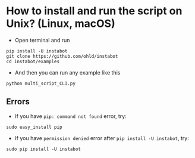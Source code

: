 # How to install and run the script on Unix? (Linux, macOS)
* Open terminal and run
```
pip install -U instabot
git clone https://github.com/ohld/instabot
cd instabot/examples
```

* And then you can run any example like this
```
python multi_script_CLI.py
```

## Errors

* If you have `pip: command not found` error, try:
```
sudo easy_install pip
```

* If you have `permission denied` error after `pip install -U instabot`, try:
```
sudo pip install -U instabot
```
